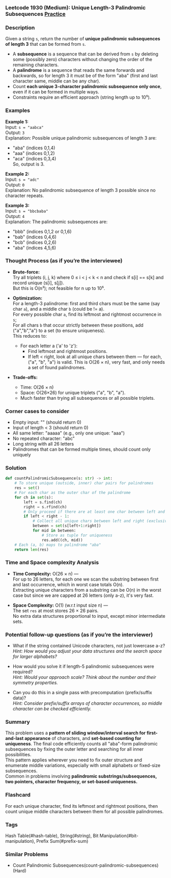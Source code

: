 ### Leetcode 1930 (Medium): Unique Length-3 Palindromic Subsequences [Practice](https://leetcode.com/problems/unique-length-3-palindromic-subsequences)

### Description  
Given a string `s`, return the number of **unique palindromic subsequences of length 3** that can be formed from `s`.  
- A **subsequence** is a sequence that can be derived from `s` by deleting some (possibly zero) characters without changing the order of the remaining characters.  
- A **palindrome** is a sequence that reads the same forwards and backwards, so for length 3 it must be of the form "aba" (first and last character same, middle can be any char).  
- Count **each unique 3-character palindromic subsequence only once**, even if it can be formed in multiple ways.  
- Constraints require an efficient approach (string length up to 10⁵).

### Examples  

**Example 1:**  
Input: `s = "aabca"`  
Output: `3`  
Explanation: Possible unique palindromic subsequences of length 3 are:  
- "aba" (indices 0,1,4)
- "aaa" (indices 0,1,2)  
- "aca" (indices 0,3,4)  
So, output is 3.

**Example 2:**  
Input: `s = "adc"`  
Output: `0`  
Explanation: No palindromic subsequence of length 3 possible since no character repeats.

**Example 3:**  
Input: `s = "bbcbaba"`  
Output: `4`  
Explanation: The palindromic subsequences are:  
- "bbb" (indices 0,1,2 or 0,1,6)
- "bab" (indices 0,4,6)
- "bcb" (indices 0,2,6)
- "aba" (indices 4,5,6)

### Thought Process (as if you’re the interviewee)  
- **Brute-force:**  
  Try all triplets (i, j, k) where 0 ≤ i < j < k < n and check if s[i] == s[k] and record unique (s[i], s[j]).  
  But this is O(n³); not feasible for n up to 10⁵.

- **Optimization:**  
  For a length-3 palindrome: first and third chars must be the same (say char `a`), and a middle char `b` (could be != a).  
  For every possible char `a`, find its leftmost and rightmost occurrence in `s`;  
  For all chars `b` that occur strictly between these positions, add ("a","b","a") to a set (to ensure uniqueness).  
  This reduces to:
    - For each letter a ('a' to 'z'):  
        - Find leftmost and rightmost positions.
        - If left < right, look at all unique chars between them — for each, ("a", "b", "a") is valid.
  This is O(26 × n), very fast, and only needs a set of found palindromes.

- **Trade-offs:**  
  - Time: O(26 × n)
  - Space: O(26×26) for unique triplets ("a", "b", "a").
  - Much faster than trying all subsequences or all possible triplets.

### Corner cases to consider  
- Empty input: "" (should return 0)
- Input of length < 3 (should return 0)
- All same letter: "aaaaa" (e.g., only one unique: "aaa")
- No repeated character: "abc"
- Long string with all 26 letters
- Palindromes that can be formed multiple times, should count only uniquely

### Solution

```python
def countPalindromicSubsequence(s: str) -> int:
    # To store unique (outside, inner) char pairs for palindromes
    res = set()
    # For each char as the outer char of the palindrome
    for ch in set(s):
        left = s.find(ch)
        right = s.rfind(ch)
        # Only proceed if there are at least one char between left and right
        if left < right - 1:
            # Collect all unique chars between left and right (exclusive)
            between = set(s[left+1:right])
            for mid in between:
                # Store as tuple for uniqueness
                res.add((ch, mid))
    # Each (a, b) maps to palindrome "aba"
    return len(res)
```

### Time and Space complexity Analysis  

- **Time Complexity:** O(26 × n) —  
  For up to 26 letters, for each one we scan the substring between first and last occurrence, which in worst case totals O(n).  
  Extracting unique characters from a substring can be O(n) in the worst case but since we are capped at 26 letters (only a-z), it's very fast.

- **Space Complexity:** O(1) (w.r.t input size n) —  
  The set `res` at most stores 26 × 26 pairs.  
  No extra data structures proportional to input, except minor intermediate sets.

### Potential follow-up questions (as if you’re the interviewer)  

- What if the string contained Unicode characters, not just lowercase a-z?  
  *Hint: How would you adjust your data structures and the search space for larger alphabets?*

- How would you solve it if length-5 palindromic subsequences were required?  
  *Hint: Would your approach scale? Think about the number and their symmetry properties.*

- Can you do this in a single pass with precomputation (prefix/suffix data)?  
  *Hint: Consider prefix/suffix arrays of character occurrences, so middle character can be checked efficiently.*

### Summary
This problem uses a **pattern of sliding window/interval search for first-and-last appearance** of characters, and **set-based counting for uniqueness**. The final code efficiently counts all "aba"-form palindromic subsequences by fixing the outer letter and searching for all inner possibilities.  
This pattern applies wherever you need to fix outer structure and enumerate middle variations, especially with small alphabets or fixed-size subsequences.  
Common in problems involving **palindromic substrings/subsequences, two pointers, character frequency, or set-based uniqueness.**


### Flashcard
For each unique character, find its leftmost and rightmost positions, then count unique middle characters between them for all possible palindromes.

### Tags
Hash Table(#hash-table), String(#string), Bit Manipulation(#bit-manipulation), Prefix Sum(#prefix-sum)

### Similar Problems
- Count Palindromic Subsequences(count-palindromic-subsequences) (Hard)